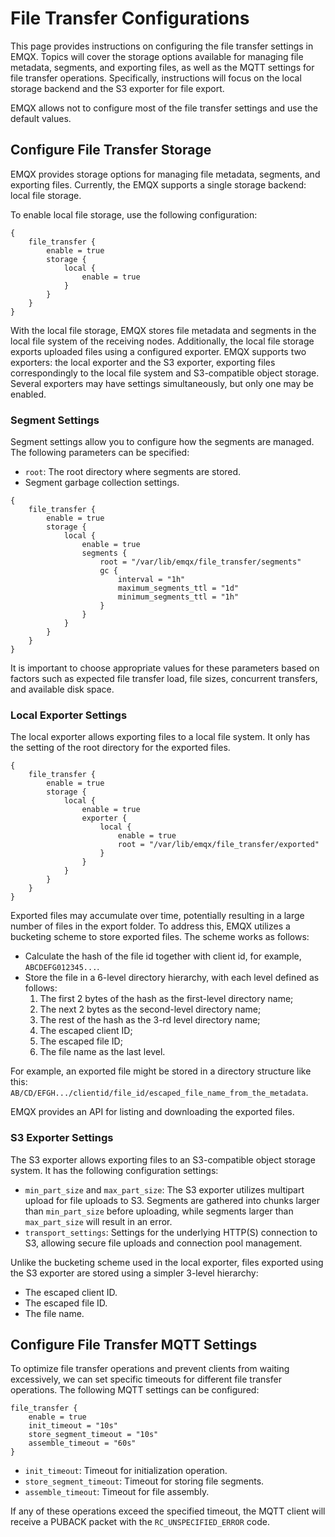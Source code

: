 # File Transfer Configurations

This page provides instructions on configuring the file transfer settings in EMQX. Topics will cover the storage options available for managing file metadata, segments, and exporting files, as well as the MQTT settings for file transfer operations. Specifically, instructions will focus on the local storage backend and the S3 exporter for file export.

EMQX allows not to configure most of the file transfer settings and use the default values.

## Configure File Transfer Storage

EMQX provides storage options for managing file metadata, segments, and exporting files. Currently, the EMQX supports a single storage backend: local file storage.

To enable local file storage, use the following configuration:

```
{
    file_transfer {
        enable = true
        storage {
            local {
                enable = true
            }
        }
    }
}
```

With the local file storage, EMQX stores file metadata and segments in the local file system of the receiving nodes. Additionally, the local file storage exports uploaded files using a configured exporter. EMQX supports two exporters: the local exporter and the S3 exporter, exporting files correspondingly to the local file system and S3-compatible object storage. Several exporters may have settings simultaneously, but only one may be enabled.

### Segment Settings

Segment settings allow you to configure how the segments are managed. The following parameters can be specified:

- `root`: The root directory where segments are stored.
- Segment garbage collection settings.


```
{
    file_transfer {
        enable = true
        storage {
            local {
                enable = true
                segments {
                    root = "/var/lib/emqx/file_transfer/segments"
                    gc {
                        interval = "1h"
                        maximum_segments_ttl = "1d"
                        minimum_segments_ttl = "1h"
                    }
                }
            }
        }
    }
}
```

It is important to choose appropriate values for these parameters based on factors such as expected file transfer load, file sizes, concurrent transfers, and available disk space.

### Local Exporter Settings

The local exporter allows exporting files to a local file system. It only has the setting of the root directory for the exported files.

```
{
    file_transfer {
        enable = true
        storage {
            local {
                enable = true
                exporter {
                    local {
                        enable = true
                        root = "/var/lib/emqx/file_transfer/exported"
                    }
                }
            }
        }
    }
}
```

Exported files may accumulate over time, potentially resulting in a large number of files in the export folder. To address this, EMQX utilizes a bucketing scheme to store exported files. The scheme works as follows:

- Calculate the hash of the file id together with client id, for example, `ABCDEFG012345...`.
- Store the file in a 6-level directory hierarchy, with each level defined as follows:
  1. The first 2 bytes of the hash as the first-level directory name;
  2. The next 2 bytes as the second-level directory name;
  3. The rest of the hash as the 3-rd level directory name;
  4. The escaped client ID;
  5. The escaped file ID;
  6. The file name as the last level.

For example, an exported file might be stored in a directory structure like this: `AB/CD/EFGH.../clientid/file_id/escaped_file_name_from_the_metadata`.

EMQX provides an API for listing and downloading the exported files.

### S3 Exporter Settings

The S3 exporter allows exporting files to an S3-compatible object storage system. It has the following configuration settings:

- `min_part_size` and `max_part_size`: The S3 exporter utilizes multipart upload for file uploads to S3. Segments are gathered into chunks larger than `min_part_size` before uploading, while segments larger than `max_part_size` will result in an error.
- `transport_settings`: Settings for the underlying HTTP(S) connection to S3, allowing secure file uploads and connection pool management.

Unlike the bucketing scheme used in the local exporter, files exported using the S3 exporter are stored using a simpler 3-level hierarchy:

- The escaped client ID.
- The escaped file ID.
- The file name.

## Configure File Transfer MQTT Settings

To optimize file transfer operations and prevent clients from waiting excessively, we can set specific timeouts for different file transfer operations. The following MQTT settings can be configured:

```
file_transfer {
    enable = true
    init_timeout = "10s"
    store_segment_timeout = "10s"
    assemble_timeout = "60s"
}
```

- `init_timeout`: Timeout for initialization operation.
- `store_segment_timeout`: Timeout for storing file segments.
- `assemble_timeout`: Timeout for file assembly.

If any of these operations exceed the specified timeout, the MQTT client will receive a PUBACK packet with the `RC_UNSPECIFIED_ERROR` code.
